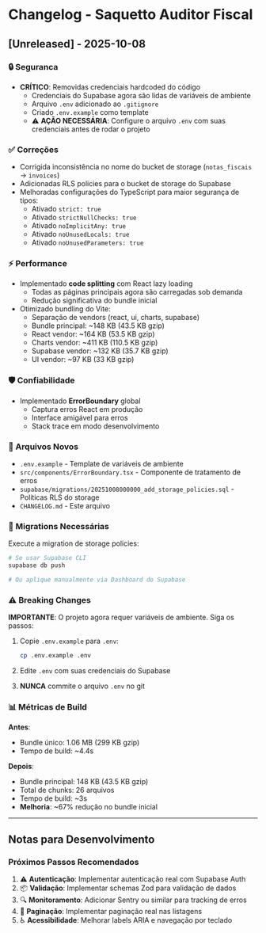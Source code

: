 # Changelog - Saquetto Auditor Fiscal

## [Unreleased] - 2025-10-08

### 🔒 Seguranca

- **CRÍTICO**: Removidas credenciais hardcoded do código
  - Credenciais do Supabase agora são lidas de variáveis de ambiente
  - Arquivo `.env` adicionado ao `.gitignore`
  - Criado `.env.example` como template
  - ⚠️ **AÇÃO NECESSÁRIA**: Configure o arquivo `.env` com suas credenciais antes de rodar o projeto

### ✅ Correções

- Corrigida inconsistência no nome do bucket de storage (`notas_fiscais` → `invoices`)
- Adicionadas RLS policies para o bucket de storage do Supabase
- Melhoradas configurações do TypeScript para maior segurança de tipos:
  - Ativado `strict: true`
  - Ativado `strictNullChecks: true`
  - Ativado `noImplicitAny: true`
  - Ativado `noUnusedLocals: true`
  - Ativado `noUnusedParameters: true`

### ⚡ Performance

- Implementado **code splitting** com React lazy loading
  - Todas as páginas principais agora são carregadas sob demanda
  - Redução significativa do bundle inicial
- Otimizado bundling do Vite:
  - Separação de vendors (react, ui, charts, supabase)
  - Bundle principal: ~148 KB (43.5 KB gzip)
  - React vendor: ~164 KB (53.5 KB gzip)
  - Charts vendor: ~411 KB (110.5 KB gzip)
  - Supabase vendor: ~132 KB (35.7 KB gzip)
  - UI vendor: ~97 KB (33 KB gzip)

### 🛡️ Confiabilidade

- Implementado **ErrorBoundary** global
  - Captura erros React em produção
  - Interface amigável para erros
  - Stack trace em modo desenvolvimento

### 📝 Arquivos Novos

- `.env.example` - Template de variáveis de ambiente
- `src/components/ErrorBoundary.tsx` - Componente de tratamento de erros
- `supabase/migrations/20251008000000_add_storage_policies.sql` - Políticas RLS do storage
- `CHANGELOG.md` - Este arquivo

### 🔄 Migrations Necessárias

Execute a migration de storage policies:
```bash
# Se usar Supabase CLI
supabase db push

# Ou aplique manualmente via Dashboard do Supabase
```

### ⚠️ Breaking Changes

**IMPORTANTE**: O projeto agora requer variáveis de ambiente. Siga os passos:

1. Copie `.env.example` para `.env`:
   ```bash
   cp .env.example .env
   ```

2. Edite `.env` com suas credenciais do Supabase

3. **NUNCA** commite o arquivo `.env` no git

### 📊 Métricas de Build

**Antes**:
- Bundle único: 1.06 MB (299 KB gzip)
- Tempo de build: ~4.4s

**Depois**:
- Bundle principal: 148 KB (43.5 KB gzip)
- Total de chunks: 26 arquivos
- Tempo de build: ~3s
- **Melhoria**: ~67% redução no bundle inicial

---

## Notas para Desenvolvimento

### Próximos Passos Recomendados

1. ⚠️ **Autenticação**: Implementar autenticação real com Supabase Auth
2. 📦 **Validação**: Implementar schemas Zod para validação de dados
3. 🔍 **Monitoramento**: Adicionar Sentry ou similar para tracking de erros
4. 📄 **Paginação**: Implementar paginação real nas listagens
5. ♿ **Acessibilidade**: Melhorar labels ARIA e navegação por teclado
